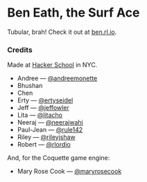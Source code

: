 Ben Eath, the Surf Ace
============

Tubular, brah! Check it out at [ben.rl.io](http://ben.rl.io/).

### Credits

Made at [Hacker School](https://www.hackerschool.com/) in NYC.

* Andree — [@andreemonette](http://twitter.com/andreemonette)
* Bhushan
* Chen
* Erty — [@ertyseidel](http://twitter.com/ertyseidel)
* Jeff — [@jeffowler](http://twitter.com/jeffowler)
* Lita — [@litacho](http://twitter.com/litacho)
* Neeraj — [@neerajwahi](http://twitter.com/neerajwahi)
* Paul-Jean — [@rule142](http://twitter.com/rule146)
* Riley — [@rileyjshaw](http://twitter.com/rileyjshaw)
* Robert — [@rlordio](http://twitter.com/rlordio)

And, for the Coquette game engine:
* Mary Rose Cook — [@maryrosecook](http://twitter.com/maryrosecook)
